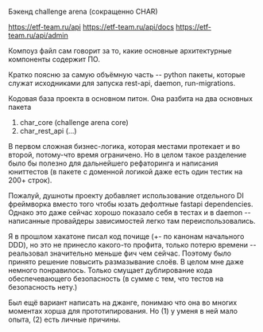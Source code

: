 Бэкенд challenge arena (сокращенно CHAR)

https://etf-team.ru/api
https://etf-team.ru/api/docs
https://etf-team.ru/api/admin

Компоуз файл сам говорит за то, какие основные архитектурные 
компоненты содержит ПО.

Кратко поясню за самую объёмную часть -- python пакеты,
которые служат исходниками для запуска rest-api, daemon, 
run-migrations.

Кодовая база проекта в основном питон.  Она разбита на два
основных пакета
1. char_core (challenge arena core)
2. char_rest_api (...)

В первом сложная бизнес-логика, которая местами протекает
и во второй, потому-что время ограничено.  Но в целом такое
разделение было бы полезно для дальнейшего рефаторинга и
написания юниттестов (в пакете с доменной логикой даже есть
один тестик на 200+ строк).

Пожалуй, душноты проекту добавляет использование отдельного
DI фреймворка вместо того чтобы юзать дефолтные fastapi dependencies.
Однако это даже сейчас хорошо показало себя в тестах и в daemon --
написанные провайдеры зависимостей легко там переиспользовались.

Я в прошлом хакатоне писал код почище (+- по канонам начального DDD),
но это не принесло какого-то профита, только потерю времени -- 
реальзовал значительно меньше фич чем сейчас.  Поэтому было 
принято решение повысить размазывание слоёв.  В целом мне даже
немного понравилось.  Только смущает дублирование кода 
обеспечевающего безопасность (в сумме с тем, что тестов на 
безопасность нету.)

Был ещё вариант написать на джанге, понимаю что она во многих моментах
хорша для прототипирования.  Но (1) у уменя в ней мало опыта, (2) 
есть личные причины.